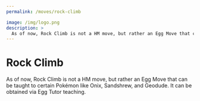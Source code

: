 ```yaml
---
permalink: /moves/rock-climb

image: /img/logo.png
description: >
  As of now, Rock Climb is not a HM move, but rather an Egg Move that can be taught to certain Pokémon like Onix, Sandshrew, and Geodude. It can be obtained via Egg Tutor teaching.
---
```


# Rock Climb

As of now, Rock Climb is not a HM move, but rather an Egg Move that can be
taught to certain Pokémon like Onix, Sandshrew, and Geodude. It can be obtained
via Egg Tutor teaching.
